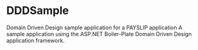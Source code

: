 # DDDSample
Domain Driven Design sample application for a PAYSLIP application
A sample application using the ASP.NET Boiler-Plate Domain Driven Design application framework.
